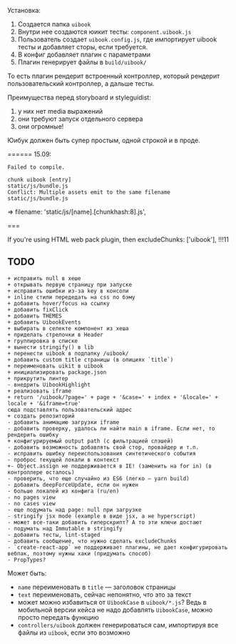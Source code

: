 Установка:

1. Создается папка `uibook`
2. Внутри нее создаются юикит тесты: `component.uibook.js`
3. Пользователь создает `uibook.config.js`, где импортирует uibook тесты и добавляет сторы, если требуется.
4. В конфиг добавляет плагин с параметрами
5. Плагин генерирует файлы в `build/uibook/`


То есть плагин рендерит встроенный контроллер, который рендерит пользовательский контроллер, а дальше тесты.

Преимущества перед storyboard и styleguidist:
1. у них нет media выражений
2. они требуют запуск отдельного сервера
3. они огромные!

Юибук должен быть супер простым, одной строкой и в проде.

======
15.09:

```
Failed to compile.

chunk uibook [entry]
static/js/bundle.js
Conflict: Multiple assets emit to the same filename static/js/bundle.js
```

=> filename: 'static/js/[name].[chunkhash:8].js',

===

If you're using HTML web pack plugin, then excludeChunks: ['uibook'], !!!11

## TODO

```
+ исправить null в хеше
+ открывать первую страницу при запуске
+ исправить ошибки из-за key в консоли
+ inline стили передедать на css по бэму
+ добавить hover/focus на ссылку
+ добавить fixClick
+ добавить THEMES
+ добавить UibookEvents
+ выбирать в селекте компонент из хеша
+ приделать стрелочки в Header
+ группировка в списке
+ вынести stringify() в lib
+ перенести uibook в подпапку /uibook/
+ добавить custom title страницы (в опициях `title`)
+ переименовать uikit в uibook
+ инициализировать package.json
+ прикрутить линтер
- внедрить UibookHighlight
+ реализовать iframe
+ return '/uibook/?page=' + page + '&case=' + index + '&locale=' + locale + '&iframe=true'
сюда подставлять пользовательский адрес
+ создать репозиторий
- добавить анимацию загрузки iframe
- добавить проверку, удалось ли найти main в iframe. Если нет, то рендерить ошибку
+ конфигурируемый output path (с фильтрацией слэшей)
- добавить возможность добавлять свой стор, провайдер и т.п.
- исправить ошибку переиспользования синтетического события
- проброс текущей локали в контекст
+- Object.assign не поддерживается в IE! (заменить на for in) (в контроллере осталось)
- проверить, что еще случайно из ES6 (легко — yarn build)
- добавить deepForceUpdate, если он нужен
- больше локалей из конфига (ru/en)
- no pages view
- no cases view
- еще подумать над page: null при загрузке
- stringify jsx mode (example в виде jsx, а не hyperscript)
- может все-таки добавить гиперскрипт? А то эти ключи достают
- подумать над Immutable в stringify
- добавить тесты, lint-staged
- добавить сообщение, что нужно сделать excludeChunks
- `create-react-app` не поддерживает плагины, не дает конфигурировать вебпак, поэтому нужны хаки (придумать способ)
- PropTypes?
```

Может быть:
- `name` переименовать в `title` — заголовок страницы
- `text` переименовать, сейчас непонятно, что это за текст
- может можно избавиться от `UibookCase` в `uibook/*.js`? Ведь в мобильной версии кейса не надо добавлять `UibookCase`, можно просто передать функцию
- `controllers/uibook` должен генерироваться сам, импортируя все файлы
из `uibook`, если это возможно
